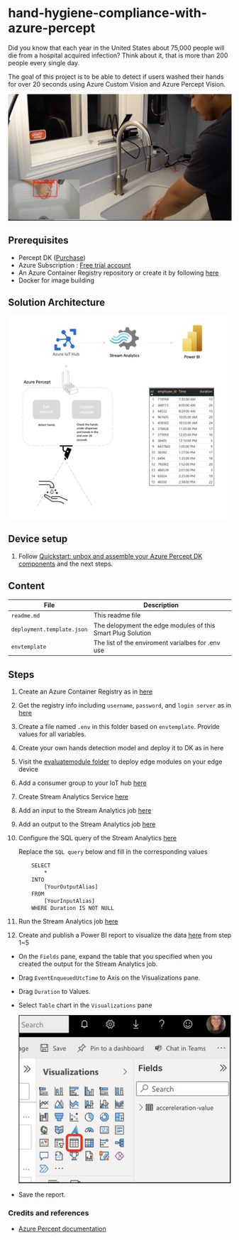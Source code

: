 # hand-hygiene-compliance-with-azure-percept

Did you know that each year in the United States about 75,000 people will die from a hospital acquired infection? Think about it, that is more than 200 people every single day.

The goal of this project is to be able to detect if users washed their hands for over 20 seconds using Azure Custom Vision and Azure Percept Vision.


![scenario](docs/images/hand-washing.png)

## Prerequisites
- Percept DK ([Purchase](https://www.microsoft.com/en-us/store/build/azure-percept/8v2qxmzbz9vc))
- Azure Subscription : [Free trial account](https://azure.microsoft.com/en-us/free/)
- An Azure Container Registry repository or create it by following [here](https://docs.microsoft.com/en-us/azure/iot-edge/tutorial-develop-for-linux?view=iotedge-2020-11#create-a-container-registry)
- Docker for image building

## Solution Architecture
![Solution Arch](docs/images/sw-arch-hands-1.png)

## Device setup
1. Follow [Quickstart: unbox and assemble your Azure Percept DK components](https://docs.microsoft.com/en-us/azure/azure-percept/quickstart-percept-dk-unboxing) and the next steps.


## Content

| File             | Description                                                   |
|-------------------------|---------------------------------------------------------------|
| `readme.md`             | This readme file                                              |
| `deployment.template.json`    | The delopyment the edge modules of this Smart Plug Solution |
| `envtemplate`    | The list of the enviroment varialbes for .env use |


## Steps
1. Create an Azure Container Registry as in [here](https://docs.microsoft.com/en-us/azure/container-registry/container-registry-get-started-portal)

2. Get the registry info including `username`, `password`, and `login server` as in [here](https://docs.microsoft.com/en-us/azure/container-registry/container-registry-tutorial-prepare-registry#enable-admin-account)

3. Create a file named `.env` in this folder based on `envtemplate`. Provide values for all variables.

4. Create your own hands detection model and deploy it to DK as in here

5. Visit the [evaluatemodule folder](https://github.com/leannhuang/hand-hygiene-compliance-with-azure-percept/tree/main/modules/evaluatemodule) to deploy edge modules on your edge device

6. Add a consumer group to your IoT hub [here](https://docs.microsoft.com/en-us/azure/iot-hub/iot-hub-live-data-visualization-in-power-bi#add-a-consumer-group-to-your-iot-hub)

7. Create Stream Analytics Service [here](https://docs.microsoft.com/en-us/azure/iot-hub/iot-hub-live-data-visualization-in-power-bi#create-a-stream-analytics-job)

8. Add an input to the Stream Analytics job [here](https://docs.microsoft.com/en-us/azure/iot-hub/iot-hub-live-data-visualization-in-power-bi#add-an-input-to-the-stream-analytics-job)

9. Add an output to the Stream Analytics job [here](https://docs.microsoft.com/en-us/azure/iot-hub/iot-hub-live-data-visualization-in-power-bi#add-an-output-to-the-stream-analytics-job)

10. Configure the SQL query of the Stream Analytics [here](https://docs.microsoft.com/en-us/azure/iot-hub/iot-hub-live-data-visualization-in-power-bi#configure-the-query-of-the-stream-analytics-job)

    Replace the `SQL query` below and fill in the corresponding values
    ```
        SELECT
            *
        INTO
            [YourOutputAlias]
        FROM
            [YourInputAlias]
        WHERE Duration IS NOT NULL
    ```

11. Run the Stream Analytics job [here](https://docs.microsoft.com/en-us/azure/iot-hub/iot-hub-live-data-visualization-in-power-bi#run-the-stream-analytics-job)
   
12.  Create and publish a Power BI report to visualize the data  [here](https://docs.microsoft.com/en-us/azure/iot-hub/iot-hub-live-data-visualization-in-power-bi#create-and-publish-a-power-bi-report-to-visualize-the-data) from step 1~5
    
- On the `Fields` pane, expand the table that you specified when you created the output for the Stream Analytics job.
- Drag `EventEnqueuedUtcTime` to Axis on the Visualizations pane.
- Drag `Duration` to Values.
- Select `Table` chart in the `Visualizations` pane
  
    ![Power BI](docs/images/img_9.png)
- Save the report.
    
### Credits and references
- [Azure Percept documentation](https://docs.microsoft.com/en-us/azure/azure-percept/)
